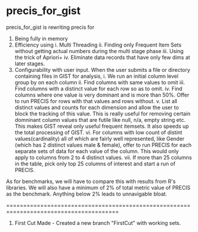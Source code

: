 # precis_for_gist
precis_for_gist is rewriting precis for
1. Being fully in memory
2. Efficiency using
  i.   Multi Threading
  ii.  Finding only Frequent Item Sets without getting actual numbers during the multi stage phase
  iii. Using the trick of Apriori+
  iv.  Eliminate data records that have only few dims at later stages.
3. Configurability with user input. When the user submits a file or directory containing files in GIST for analysis,
  i.   We run an initial column level group by on each column
  ii.  Find columns with same values to omit
  iii. Find columns with a distinct value for each row so as to omit.
  iv.  Find columns where one value is very dominant and is more than 50%. Offer to run PRECIS for rows with that values and rows without.
  v.   List all distinct values and counts for each dimension and allow the user to block the tracking of this value. This is really useful for removing certain domninant column values that are futile like null, n/a, empty string etc. This makes GIST reveal only useful frequent itemsets. It also speeds up the total processing of GIST.
  vi.  For columns with low count of distint values(cardinality) all of which are fairly well represented, like Gender (which has 2 distinct values male & female), offer to run PRECIS for each separate sets of data for each value of the column. This would only apply to columns from 2 to 4 distinct values.
  vii. If more than 25 columns in the table, pick only top 25 columns of interest and start a run of PRECIS.
  
As for benchmarks, we will have to compare this with results from R's libraries. We will also have a minimum of 2% of total metric value of PRECIS as the benchmark. Anything below 2% leads to unnavigable bloat.

=======================================================================================

1) First Cut Made - Created a new branch "FirstCut" with working sets.
